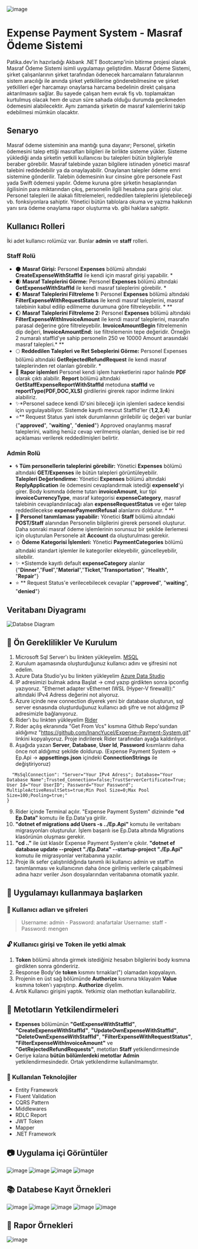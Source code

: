 ![image](https://github.com/InancYucel/Expense-Payment-System/assets/48295407/d6c71a3e-6d9c-402d-9584-e217b8247603)

# Expense Payment System - Masraf Ödeme Sistemi
 Patika.dev'in hazırladığı Akbank .NET Bootcamp'inin bitirme projesi olarak Masraf Ödeme Sistemi isimli uygulamayı geliştirdim. 
 Masraf Ödeme Sistemi, şirket çalışanlarının şirket tarafından ödenecek harcamaların faturalarının sistem aracılığı ile anında şirket yetkililerine gönderebilmesine ve şirket yetkilileri eğer harcamayı onaylarsa harcama bedelinin direkt çalışana aktarılmasını sağlar. Bu sayede çalışan hem evrak fiş vb. toplamaktan kurtulmuş olacak hem de uzun süre sahada olduğu durumda gecikmeden ödemesini alabilecektir. Aynı zamanda şirketin de masraf kalemlerini takip edebilmesi mümkün olacaktır.
 ## Senaryo
 Masraf ödeme sisteminin ana mantığı şuna dayanır; Personel, şirketin ödemesini talep ettiği masrafları bilgileri ile birlikte sisteme yükler. Sisteme yüklediği anda şirketin yetkili kullanıcısı bu talepleri bütün bilgileriyle beraber görebilir. Masraf talebinde yazan bilgilere istinaden yönetici masraf talebini reddedebilir ya da onaylayabilir. 
 Onaylanan talepler ödeme emri sistemine gönderilir. Talebin ödemesinin kur cinsine göre personele Fast yada Swift ödemesi yapılır. Ödeme kuruna göre şirketin hesaplarından ilgilisinin para miktarından çıkış, personelin ilgili hesabına para girişi olur.
 Personel talepleri ile alakalı filtrelemeleri, reddedilen taleplerini işletebileceği vb. fonksiyonlara sahiptir.
 Yönetici bütün tablolara okuma ve yazma hakkının yanı sıra ödeme onaylama rapor oluşturma vb. gibi haklara sahiptir.
 ## Kullanıcı Rolleri
İki adet kullanıcı rolümüz var. Bunlar **admin** ve **staff** rolleri.
### Staff Rolü
* 🌑 **Masraf Girişi:**  Personel **Expenses** bölümü altındaki **CreateExpenseWithStaffId** ile  kendi için masraf girişi yapabilir. *
* 🌒 **Masraf Taleplerini Görme:**  Personel **Expenses** bölümü altındaki **GetExpenseWithStaffId** ile  kendi masraf taleplerini görebilir. *
*  🌓 **Masraf Taleplerini Filtreleme 1:** Personel **Expenses** bölümü altındaki **FilterExpenseWithRequestStatus** ile kendi masraf taleplerini, masraf talebinin kabul edilip edilmeme durumuna göre filtreleyebilir. *    **
*  🌔 **Masraf Taleplerini Filtreleme 2:** Personel **Expenses** bölümü altındaki **FilterExpenseWithInvoiceAmount** ile kendi masraf taleplerini, masrafın parasal değerine göre filtreleyebilir. **InvoiceAmountBegin** filtrelemenin dip değeri,         **InvoiceAmountEnd:** ise filtrelemenin tepe değeridir.  Örneğin 2 numaralı staffId'ye sahip personelin 250 ve 10000 Amount arasındaki masraf talepleri.* **
*  🌕 **Reddedilen Talepleri ve Ret Sebeplerini Görme:** Personel Expenses bölümü altındaki **GetRejectedRefundRequest** ile kendi masraf taleplerinden ret olanları görebilir. *
*  📜 **Rapor işlemleri** Personel kendi işlem hareketlerini rapor halinde **PDF** olarak çıktı alabilir. **Report** bölümü altındaki **GetStaffExpenseReportWithStaffId** metoduna **staffId** ve **reportType(PDF,DOC,XLS)** girdilerini girerek rapor indirme linkini alabiliriz.
*  ✨*Personel sadece kendi ID'sini bileceği için işlemleri sadece kendisi için uygulayabiliyor. Sistemde kayıtlı mevcut StaffId'ler {**1**,**2**,**3**,**4**}
* ⭐** Request Status yani istek durumlarının girilebilir üç değeri var bunlar {"**approved**", "**waiting**", "**denied**"} Approved onaylanmış masraf taleplerini, waiting henüz cevap verilmemiş olanları, denied ise bir red açıklaması verilerek reddedilmişleri belirtir.

### Admin Rolü
* 🌀 **Tüm personellerin taleplerini görebilir:** Yönetici **Expenses** bölümü altındaki **GET/Expenses** ile bütün talepleri görüntüleyebilir.  
**Talepleri Değerlendirme:** Yönetici **Expenses** bölümü altındaki **ReplyApplication** ile ödemesini cevaplandırmak istediği **expenseId**'yi girer. Body kısmında ödeme tutarı **invoiceAmount**, kur tipi **invoiceCurrencyType**, masraf kategorisi **expenseCategory**,  masraf talebinin cevaplandırılacağı alan **expenseRequestStatus** ve eğer talep reddedilecekse **expensePaymentRefusal** alanlarını doldurur. * **
* 🌊 **Personel tanımlaması yapabilir:** Yönetici **Staff** bölümü altındaki **POST/Staff** alanından Personelin bilgilerini girerek personeli oluşturur. Daha sonraki masraf ödeme işlemlerinin sorunsuz bir şekilde ilerlemesi için oluşturulan Personele ait **Account** da oluşturulması gerekir.
*  ⛄ **Ödeme Kategorisi İşlemleri:** Yönetici **PaymentCategories** bölümü altındaki standart işlemler ile kategoriler ekleyebilir, güncelleyebilir, silebilir.
* ✨ *Sistemde kayıtlı default **expenseCategory**  alanlar {"**Dinner**","**Fuel**","**Material**","**Ticket**,"**Transportation**", "**Health**", "**Repair**"}
* ⭐ ** Request Status'e verilecebilecek cevaplar  {"**approved**", "**waiting**", "**denied**"} 

## Veritabanı Diyagramı 
![Databse Diagram](https://github.com/InancYucel/Expense-Payment-System/assets/48295407/aa667ab1-90e9-44a2-adbb-0778997fde64)

## 🔨 Ön Gereklilikler Ve Kurulum 
1. Microsoft Sql Server'ı bu linkten yükleyelim. [MSQL](https://www.microsoft.com/tr-tr/sql-server/sql-server-downloads)
2. Kurulum aşamasında oluşturduğunuz kullanıcı adını ve şifresini not edelim.
3. Azure Data Studio'yu bu linkten yükleyelim [Azure Data Studio](https://learn.microsoft.com/en-us/azure-data-studio/download-azure-data-studio?view=sql-server-ver16&tabs=win-install%2Cwin-user-install%2Credhat-install%2Cwindows-uninstall%2Credhat-uninstall#download-azure-data-studio)
4. IP adresimizi bulmak adına Başlat -> cmd yazıp girdikten sonra ipconfig yazıyoruz. "Ethernet adapter vEthernet (WSL (Hyper-V firewall)):" altındaki IPv4 Adress değerini not alıyoruz.
5. Azure içinde new connection diyerek yeni bir database oluşturun, sql server esnasında oluşturduğunuz kullanıcı adı şifre ve not aldığımız IP adresimizle bağlanıyoruz. 
6. Rider'ı bu linkten yükleyelim [Rider](https://www.jetbrains.com/rider/download/#section=windows)
7. Rider açılış ekranında "Get From Vcs" kısmına Github Repo'sundan aldığımız "https://github.com/InancYucel/Expense-Payment-System.git" linkini kopyalıyoruz. Proje indirilerek Rider tarafından ayağa kaldırılıyor.
8. Aşağıda yazan **Server**, **Database**, **User Id**, **Password** kısımlarını daha önce not aldığımız şekilde doldurup.  (Expense Payment System  -> Ep.Api -> **appsettings.json** içindeki **ConnectionStrings** ile değiştiriyoruz)

```"ConnectionStrings": {  
  "MsSqlConnection": "Server="Your IPv4 Adress"; Database="Your Database Name";Trusted_Connection=false;TrustServerCertificate=True; User Id="Your UserID"; Password="Your Password"; MultipleActiveResultSets=true;Min Pool Size=0;Max Pool Size=100;Pooling=true;"  
} 
```
9. Rider içinde Terminal açılır. "Expense Payment System" dizininde **"cd Ep.Data"** komutu ile Ep.Data'ya girilir.
10.  **"dotnet ef migrations add Users -s ../Ep.Api"** komutu ile veritabanı migrasyonları oluşturulur. İşlem başarılı ise Ep.Data altında Migrations klasörünün oluşması gerekir.
11. **"cd  .."** ile üst klasör Expense Payment System'e çıkılır. **"dotnet ef database update --project "./Ep.Data" --startup-project "./Ep.Api"** komutu ile migrasyonlar veritabanına yazılır. 
12. Proje ilk sefer çalıştırıldığında tanımlı iki kullanıcı admin ve staff'ın tanımlanması ve kullanıcının daha önce girilmiş verilerle çalışabilmesi adına hazır veriler Json dosyalarından veritabanına otomatik yazılır. 

## 🔧 Uygulamayı kullanmaya başlarken 
### 🔑 Kullanıcı adları ve şifreleri
> Username: admin - Password: anafartalar
> Username: staff    - Password: mengen

### 🔓 Kullanıcı girişi ve Token ile yetki almak
1. **Token** bölümü altında girmek istediğiniz hesabın bilgilerini body kısmına girdikten sonra göndeririz.
2.  Response Body'de **token** kısmını tırnaklar(") olamadan kopyalayın.
3.  Projenin en üst sağ bölümünde **Authorize** kısmına tıklayalım **Value** kısmına token'ı yapıştırıp. **Authorize** diyelim.
4. Artık Kullanıcı girişini yaptık. Yetkimiz olan methotları kullanabiliriz.

## 🔐 Metotların Yetkilendirmeleri
* **Expenses** bölümünün **"GetExpenseWithStaffId"**,  **"CreateExpenseWithStaffId"**,  **"UpdateOwnExpenseWithStaffId"**,  **"DeleteOwnExpenseWithStaffId"**,  **"FilterExpenseWithRequestStatus"**,  **"FilterExpenseWithInvoiceAmount"** ve **"GetRejectedRefundRequests"**, metotları **Staff** yetkilendirmesinde
* Geriye kalana **bütün bölümlerdeki metotlar** **Admin** yetkilendirmesindedir. Ortak yetkilendirme kullanılmamıştır.

### 🍵 Kullanılan Teknolojiler
* Entity Framework
* Fluent Validation
* CQRS Pattern
* Middlewares
* RDLC Report
* JWT Token
* Mapper
* .NET Framework

## 📷 Uygulama içi Görüntüler
![image](https://github.com/InancYucel/Expense-Payment-System/assets/48295407/3cf2891a-0599-439a-95be-c10b546880a5)
![image](https://github.com/InancYucel/Expense-Payment-System/assets/48295407/6eb2da22-b50b-4bda-84b9-98c631a8f037)
![image](https://github.com/InancYucel/Expense-Payment-System/assets/48295407/9a2a5be3-6f67-4d2a-8696-0f3ab147a6be)
![image](https://github.com/InancYucel/Expense-Payment-System/assets/48295407/817a48c9-7834-400e-bf5b-a8dd2ae4ec47)

## 📚 Databese Kayıt Örnekleri
![image](https://github.com/InancYucel/Expense-Payment-System/assets/48295407/82d389b9-b73c-4396-af39-3cf2fb8ab306)
![image](https://github.com/InancYucel/Expense-Payment-System/assets/48295407/12093310-875e-479f-a24e-79fa2521ec75)
![image](https://github.com/InancYucel/Expense-Payment-System/assets/48295407/33e7ebf5-98ac-4137-b5b2-7fe9186ae1a4)
![image](https://github.com/InancYucel/Expense-Payment-System/assets/48295407/aaf0c1d8-70a5-417a-b883-f3c208534d9f)
![image](https://github.com/InancYucel/Expense-Payment-System/assets/48295407/7dcc9ded-f659-4931-b1a8-647fa314642b)

## 📑 Rapor Örnekleri
![image](https://github.com/InancYucel/Expense-Payment-System/assets/48295407/43c7d54b-d3a1-464f-986d-9e388a1d3811)





